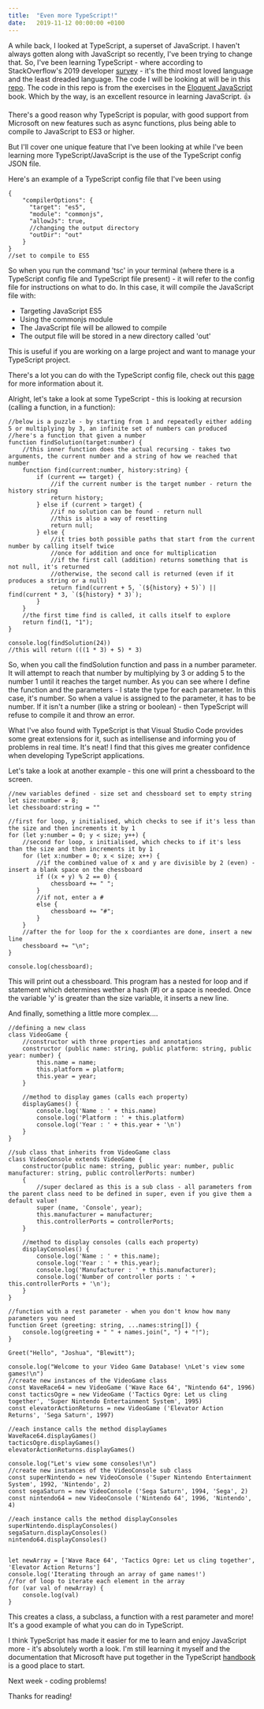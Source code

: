```yaml
---
title:  "Even more TypeScript!"
date:   2019-11-12 00:00:00 +0100
---
```

A while back, I looked at TypeScript, a superset of JavaScript. I haven't always gotten along with JavaScript so recently, I've been trying to change that. So, I've been learning TypeScript - where according to StackOverflow's 2019 developer [survey](https://insights.stackoverflow.com/survey/2019#most-loved-dreaded-and-wanted) - it's the third most loved language and the least dreaded language. The code I will be looking at will be in this [repo](https://gitlab.com/JoshBl_/typescript-practice). The code in this repo is from the exercises in the [Eloquent JavaScript](https://eloquentjavascript.net/index.html) book. Which by the way, is an excellent resource in learning JavaScript. 👍

There's a good reason why TypeScript is popular, with good support from Microsoft on new features such as async functions, plus being able to compile to JavaScript to ES3 or higher.

But I'll cover one unique feature that I've been looking at while I've been learning more TypeScript/JavaScript is the use of the TypeScript config JSON file.

Here's an example of a TypeScript config file that I've been using

```
{
    "compilerOptions": {
      "target": "es5",
      "module": "commonjs",
      "allowJs": true,
      //changing the output directory
      "outDir": "out"
    }
}
//set to compile to ES5
```

So when you run the command 'tsc' in your terminal (where there is a TypeScript config file and TypeScript file present) - it will refer to the config file for instructions on what to do. In this case, it will compile the JavaScript file with:
- Targeting JavaScript ES5
- Using the commonjs module
- The JavaScript file will be allowed to compile
- The output file will be stored in a new directory called 'out'

This is useful if you are working on a large project and want to manage your TypeScript project.

There's a lot you can do with the TypeScript config file, check out this [page](https://www.typescriptlang.org/docs/handbook/tsconfig-json.html) for more information about it.

Alright, let's take a look at some TypeScript - this is looking at recursion (calling a function, in a function):

```
//below is a puzzle - by starting from 1 and repeatedly either adding 5 or multiplying by 3, an infinite set of numbers can produced
//here's a function that given a number 
function findSolution(target:number) {
    //this inner function does the actual recursing - takes two arguments, the current number and a string of how we reached that number
    function find(current:number, history:string) {
        if (current == target) {
            //if the current number is the target number - return the history string
            return history;
        } else if (current > target) {
            //if no solution can be found - return null
            //this is also a way of resetting
            return null;
        } else {
            //it tries both possible paths that start from the current number by calling itself twice
            //once for addition and once for multiplication
            //if the first call (addition) returns something that is not null, it's returned
            //otherwise, the second call is returned (even if it produces a string or a null)
            return find(current + 5, `(${history} + 5)`) || find(current * 3, `(${history} * 3)`);
        }
    }
    //the first time find is called, it calls itself to explore
    return find(1, "1");
}

console.log(findSolution(24))
//this will return (((1 * 3) + 5) * 3)
```

So, when you call the findSolution function and pass in a number parameter. It will attempt to reach that number by multiplying by 3 or adding 5 to the number 1 until it reaches the target number.
As you can see where I define the function and the parameters - I state the type for each parameter. In this case, it's number. So when a value is assigned to the parameter, it has to be number. If it isn't a number (like a string or boolean) - then TypeScript will refuse to compile it and throw an error.

What I've also found with TypeScript is that Visual Studio Code provides some great extensions for it, such as intellisense and informing you of problems in real time. It's neat! I find that this gives me greater confidence when developing TypeScript applications.

Let's take a look at another example - this one will print a chessboard to the screen.

```
//new variables defined - size set and chessboard set to empty string
let size:number = 8;
let chessboard:string = ""

//first for loop, y initialised, which checks to see if it's less than the size and then increments it by 1
for (let y:number = 0; y < size; y++) {
    //second for loop, x initialised, which checks to if it's less than the size and then increments it by 1
    for (let x:number = 0; x < size; x++) {
        //if the combined value of x and y are divisible by 2 (even) - insert a blank space on the chessboard
        if ((x + y) % 2 == 0) {
            chessboard += " ";
        }
        //if not, enter a #
        else {
            chessboard += "#";
        }
    }
    //after the for loop for the x coordiantes are done, insert a new line
    chessboard += "\n";
}

console.log(chessboard);
```

This will print out a chessboard. This program has a nested for loop and if statement which determines wether a hash (#) or a space is needed. Once the variable 'y' is greater than the size variable, it inserts a new line.

And finally, something a little more complex....

```
//defining a new class
class VideoGame {
    //constructor with three properties and annotations
    constructor (public name: string, public platform: string, public year: number) {
        this.name = name;
        this.platform = platform;
        this.year = year;
    }

    //method to display games (calls each property)
    displayGames() {
        console.log('Name : ' + this.name)
        console.log('Platform : ' + this.platform)
        console.log('Year : ' + this.year + '\n')
    }
}

//sub class that inherits from VideoGame class
class VideoConsole extends VideoGame {
    constructor(public name: string, public year: number, public manufacturer: string, public controllerPorts: number)
    {
        //super declared as this is a sub class - all parameters from the parent class need to be defined in super, even if you give them a default value!
        super (name, 'Console', year);
        this.manufacturer = manufacturer;
        this.controllerPorts = controllerPorts;
    }

    //method to display consoles (calls each property)
    displayConsoles() {
        console.log('Name : ' + this.name);
        console.log('Year : ' + this.year);
        console.log('Manufacturer : ' + this.manufacturer);
        console.log('Number of controller ports : ' + this.controllerPorts + '\n');
    }
}

//function with a rest parameter - when you don't know how many parameters you need
function Greet (greeting: string, ...names:string[]) {
    console.log(greeting + " " + names.join(", ") + "!");
}

Greet("Hello", "Joshua", "Blewitt");

console.log("Welcome to your Video Game Database! \nLet's view some games!\n")
//create new instances of the VideoGame class
const WaveRace64 = new VideoGame ('Wave Race 64', "Nintendo 64", 1996)
const tacticsOgre = new VideoGame ('Tactics Ogre: Let us cling together', 'Super Nintendo Entertainment System', 1995)
const elevatorActionReturns = new VideoGame ('Elevator Action Returns', 'Sega Saturn', 1997)

//each instance calls the method displayGames
WaveRace64.displayGames()
tacticsOgre.displayGames()
elevatorActionReturns.displayGames()

console.log("Let's view some consoles!\n")
//create new instances of the VideoConsole sub class
const superNintendo = new VideoConsole ('Super Nintendo Entertainment System', 1992, 'Nintendo', 2)
const segaSaturn = new VideoConsole ('Sega Saturn', 1994, 'Sega', 2)
const nintendo64 = new VideoConsole ('Nintendo 64', 1996, 'Nintendo', 4)

//each instance calls the method displayConsoles
superNintendo.displayConsoles()
segaSaturn.displayConsoles()
nintendo64.displayConsoles()


let newArray = ['Wave Race 64', 'Tactics Ogre: Let us cling together', 'Elevator Action Returns']
console.log('Iterating through an array of game names!')
//for of loop to iterate each element in the array
for (var val of newArray) {
    console.log(val)
}
```

This creates a class, a subclass, a function with a rest parameter and more! It's a good example of what you can do in TypeScript.


I think TypeScript has made it easier for me to learn and enjoy JavaScript more - it's absolutely worth a look. I'm still learning it myself and the documentation that Microsoft have put together in the TypeScript [handbook](https://www.typescriptlang.org/docs/handbook/basic-types.html) is a good place to start.

Next week - coding problems!

Thanks for reading!